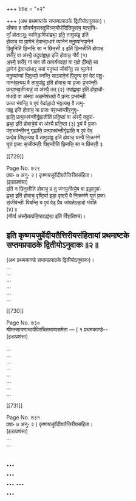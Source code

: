 +++
title = "०२"

+++
(अथ प्रथमाष्टके सप्तमप्रपाठके द्वितीयोऽनुवाकः)।  
सँश्र॑वा ह सौवर्चन॒सस्तुमि॑ञ्ज॒मौपो॑दितिमुवाच॒ यत्स॒त्रि-  
णाँ॒ होताऽभूः॒ कामिडा॒मिपा॑ह्वथा॒ इति॒ तामुपा॑ह्व॒ इति॑  
होवाच॒ या प्रा॒णेन॑ दे॒वान्दा॒धार॑ व्या॒नेन॑ मनु॒ष्या॑नपा॒नेन॑  
पि॒तॄनिति॑ छि॒नत्ति॒ सा न छि॑न॒त्ती ३ इति॑ छि॒नत्तीति॑ होवाच॒  
शरी॑रं॒ वा अ॑स्यै॒ तदुपा॑ह्वथा॒ इति॑ होवाच॒ गौर्वै (१)  
अ॒स्यै॒ शरी॑रं॒ गां वाव तौ तत्पर्य॑वदतां॒ या य॒ज्ञे दी॒यते॒ सा  
प्रा॒णेन॑ दे॒वान्दा॑धार॒ यया॑ मनु॒ष्या॑ जीव॑न्ति॒ सा व्या॒नेन॑  
मनु॒ष्या॑न्यां पि॒तृभ्यो॒ घ्नन्ति॒ साऽपाने॒न॑ पि॒तॄन्य ए॒वं वेद॑ पशु॒-  
मान्भ॑व॒त्यथ॒ वै तामुपा॑ह्व॒ इति॑ होवाच॒ या प्र॒जाः प्र॒भव॑न्तीः॒  
प्रत्या॒भव॒तीत्यन्नं॒ वा अ॑स्यै॒ तत् (२) उपा॑ह्वथा॒ इति॑ होवा॒चौ-  
ष॑धयो॒ वा अ॑स्या॒ अन्न॒मोष॑धयो॒ वै प्र॒जाः प्र॒भव॑न्तीः॒  
प्रत्या भ॑वन्ति॒ य ए॒वं वेदा॑न्ना॒दो भ॑व॒त्यथ॒ वै तामु-  
पा॑ह्व॒ इति॑ होवाच॒ या प्रजाः प॑रा॒भव॑न्तीर॒नुगृ॒-  
ह्णाति॒ प्रत्या॒भव॑न्तीर्गृ॒ह्णातीति॑ प्रति॒ष्ठां वा अ॑स्यै॒ तदुपा॑-  
ह्वथा॒ इति॑ होवाचे॒यं वा अ॑स्यै प्रति॒ष्ठा (३) इ॒यं वै प्र॒जाः  
प॑रा॒भव॑न्ती॒रनु॑ गृह्णाति॒ प्रत्या॒भव॑न्तीर्गृह्णाति॒ य ए॒वं वेद॒  
प्रत्ये॒व ति॑ष्ठ॒त्यथ॒ वै तामुपा॑ह्व॒ इति॑ होवाच॒ यस्यै॑ नि॒क्रम॑णे  
घृ॒तं प्र॒जाः सं॒जीव॑न्तीः॒ पिब॒न्तीति॑ छि॒नत्ति॒ सा न छि॑नत्ती॒ ३

[[729]]

Page No. ७२९  
प्रपा॰ ७ अनु॰ २ ) कृष्णयजुर्वेदीयतैत्तिरीयसंहिता।  
(इडाप्रशंसा)  
इति॑ न छि॑न॒त्तीति॑ होवाच॒ प्र तु ज॑नय॒तीत्ये॒ष वा इडा॒मुपा॑-  
ह्वथा॒ इति॑ होवाच॒ वृष्टि॒र्वा इडा॒ वृष्ट्यै॒ वै नि॒क्रम॑णे घृ॒तं प्र॒जाः  
सं॒जीव॑न्तीः पिबन्ति॒ य ए॒वं वेद॒ प्रैव जा॑यतेऽन्ना॒दो भ॑वति  
(४)॥  
(गौर्वा अ॑स्यै॒तत्प्र॑ति॒ष्ठाऽह्व॑था॒ इति॑ विँश॒तिश्च॑)।

इति कृष्णयजुर्वेदीयतैत्तिरीयसंहितायां प्रथमाष्टके  
सप्तमप्रपाठके द्वितीयोऽनुवाकः॥२॥
----  
(अथ प्रथमकाण्डे सप्तमप्रपाठके द्वितीयोऽनुवाकः)।  
...  
...  
...  
...  
...  
...  

[[730]]

Page No. ७३०  
श्रीमत्सायणाचार्यविरचितभाष्यसमेता — ( १ प्रथमकाण्डे--  
(इडाप्रशंसा)  

...   
...  
...  
...  
...   
...  
...  
...  

[[731]]

Page No. ७३१  
प्रपा॰ ७ अनु॰ २ ) कृष्णयजुर्वेदीयतैत्तिरीयसंहिता।  
(इडाप्रशंसा)  
...  
...  

...  
...  
... 
...  
...  
-----  

